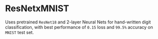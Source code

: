 # ResNetxMNIST
Uses pretrained `ResNet18` and 2-layer Neural Nets for hand-written digit classification, with best performance of `0.15` loss and `99.5%` accuracy on `MNIST` test set.
